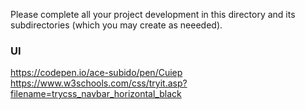 Please complete all your project development in this directory and 
its subdirectories (which you may create as neeeded).


### UI
https://codepen.io/ace-subido/pen/Cuiep
https://www.w3schools.com/css/tryit.asp?filename=trycss_navbar_horizontal_black